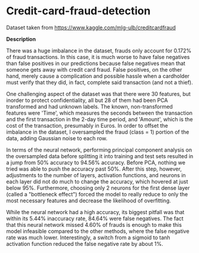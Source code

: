 # Credit-card-fraud-detection

Dataset taken from https://www.kaggle.com/mlg-ulb/creditcardfraud

**Description**

There was a huge imbalance in the dataset, frauds only account for 0.172% of fraud transactions.
In this case, it is much worse to have false negatives than false positives in our predictions because false negatives mean that someone gets away with credit card fraud. False positives, on the other hand, merely cause a complication and possible hassle when a cardholder must verify that they did, in fact, complete said transaction (and not a thief).

One challenging aspect of the dataset was that there were 30 features, but inorder to protect confidentiality, all but 28 of them had been PCA transformed and had unknown labels. The known, non-transformed features were 'Time', which measures the seconds between the transaction and the first transaction in the 2-day time period, and 'Amount', which is the cost of the transaction, presumably in Euros.
In order to offset the imbalance in the dataset, I oversampled the fraud (class = 1) portion of the data, adding Gaussian noise to each row.

In terms of the neural network, performing principal component analysis on the oversampled data before splitting it into training and test sets resulted in a jump from 50% accuracy to 94.56% accuracy. Before PCA, nothing we tried was able to push the accuracy past 50%. After this step, however, adjustments to the number of layers, activation functions, and neurons in each layer did not do much to change the accuracy, which hovered at just below 95%. Furthermore, choosing only 2 neurons for the first dense layer (called a "bottleneck effect") forced the model to really reduce to only the most necessary features and decrease the likelihood of overfitting.

While the neural network had a high accuracy, its biggest pitfall was that within its 5.44% inaccuracy rate, 84.64% were false negatives. The fact that this neural network missed 4.60% of frauds is enough to make this model infeasible compared to the other methods, where the false negative rate was much lower. Interestingly, a switch from a sigmoid to tanh activation function reduced the false negative rate by about 1%.
